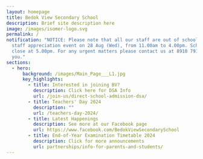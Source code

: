```yaml
---
layout: homepage
title: Bedok View Secondary School
description: Brief site description here
image: /images/isomer-logo.svg
permalink: /
notification: "NOTICE: Please note that all our staff are out of school for a
  staff appreciation event on 28 Aug (Wed), from 11.00am to 4.00pm. School will
  close at 5.00pm. For any urgent matters please contact us at 8910 7914. Thank
  you."
sections:
  - hero:
      background: /images/Main_Page___L1.jpg
      key_highlights:
        - title: Interested in joining BV?
          description: Click here for DSA Info
          url: /join-us/direct-school-admission-dsa/
        - title: Teachers' Day 2024
          description: ""
          url: /teachers-day-2024/
        - title: Latest Happenings
          description: See more at our Facebook page
          url: https://www.facebook.com/BedokViewSecondarySchool
        - title: End-of-Year Examination Timetable 2024
          description: Click for more announcements
          url: partnerships/info-for-parents-and-students/
---
```

